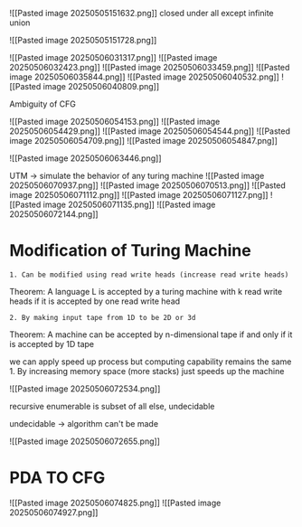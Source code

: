 ![[Pasted image 20250505151632.png]]
closed under all except infinite union

![[Pasted image 20250505151728.png]]

![[Pasted image 20250506031317.png]]
![[Pasted image 20250506032423.png]]
![[Pasted image 20250506033459.png]]
![[Pasted image 20250506035844.png]]
![[Pasted image 20250506040532.png]]
![[Pasted image 20250506040809.png]]

Ambiguity of CFG

![[Pasted image 20250506054153.png]]
![[Pasted image 20250506054429.png]]
![[Pasted image 20250506054544.png]]
![[Pasted image 20250506054709.png]]
![[Pasted image 20250506054847.png]]

![[Pasted image 20250506063446.png]]

UTM -> simulate the behavior of any turing machine
![[Pasted image 20250506070937.png]]
![[Pasted image 20250506070513.png]]
![[Pasted image 20250506071112.png]]
![[Pasted image 20250506071127.png]]
![[Pasted image 20250506071135.png]]
![[Pasted image 20250506072144.png]]
# Modification of Turing Machine

	1. Can be modified using read write heads (increase read write heads)
Theorem: A language L is accepted by a turing machine with k read write heads if it is accepted by one read write head

	2. By making input tape from 1D to be 2D or 3d
Theorem: A machine can be accepted by n-dimensional tape if and only if it is accepted by 1D tape

we can apply speed up process but computing capability remains the same
	1. By increasing memory space (more stacks)
just speeds up the machine

![[Pasted image 20250506072534.png]]

recursive enumerable is subset of all else, undecidable

undecidable -> algorithm can't be made

![[Pasted image 20250506072655.png]]

# PDA TO CFG

![[Pasted image 20250506074825.png]]
![[Pasted image 20250506074927.png]]
